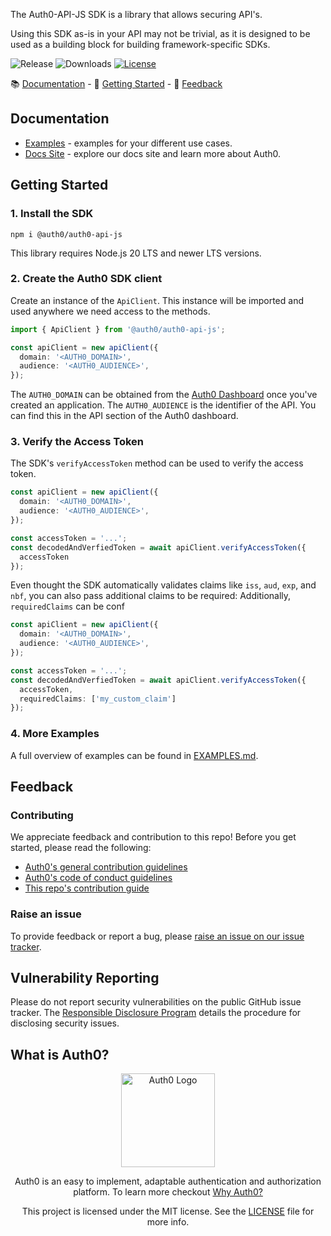 The Auth0-API-JS SDK is a library that allows securing API's.

Using this SDK as-is in your API may not be trivial, as it is designed to be used as a building block for building framework-specific SDKs.

![Release](https://img.shields.io/npm/v/@auth0/auth0-api-js)
![Downloads](https://img.shields.io/npm/dw/@auth0/auth0-api-js)
[![License](https://img.shields.io/:license-mit-blue.svg?style=flat)](https://opensource.org/licenses/MIT)

📚 [Documentation](#documentation) - 🚀 [Getting Started](#getting-started) - 💬 [Feedback](#feedback)

## Documentation

- [Examples](https://github.com/auth0/auth0-server-js/blob/main/packages/auth0-api-js/EXAMPLES.md) - examples for your different use cases.
- [Docs Site](https://auth0.com/docs) - explore our docs site and learn more about Auth0.

## Getting Started

### 1. Install the SDK

```shell
npm i @auth0/auth0-api-js
```

This library requires Node.js 20 LTS and newer LTS versions.

### 2. Create the Auth0 SDK client

Create an instance of the `ApiClient`. This instance will be imported and used anywhere we need access to the methods.


```ts
import { ApiClient } from '@auth0/auth0-api-js';

const apiClient = new apiClient({
  domain: '<AUTH0_DOMAIN>',
  audience: '<AUTH0_AUDIENCE>',
});
```

The `AUTH0_DOMAIN` can be obtained from the [Auth0 Dashboard](https://manage.auth0.com) once you've created an application.
The `AUTH0_AUDIENCE` is the identifier of the API. You can find this in the API section of the Auth0 dashboard.

### 3. Verify the Access Token

The SDK's `verifyAccessToken` method can be used to verify the access token.

```ts
const apiClient = new apiClient({
  domain: '<AUTH0_DOMAIN>',
  audience: '<AUTH0_AUDIENCE>',
});

const accessToken = '...';
const decodedAndVerfiedToken = await apiClient.verifyAccessToken({
  accessToken
});
```

Even thought the SDK automatically validates claims like `iss`, `aud`, `exp`, and `nbf`, you can also pass additional claims to be required:
Additionally, `requiredClaims` can be conf

```ts
const apiClient = new apiClient({
  domain: '<AUTH0_DOMAIN>',
  audience: '<AUTH0_AUDIENCE>',
});

const accessToken = '...';
const decodedAndVerfiedToken = await apiClient.verifyAccessToken({
  accessToken,
  requiredClaims: ['my_custom_claim']
});
```

### 4. More Examples

A full overview of examples can be found in [EXAMPLES.md](./EXAMPLES.md).

## Feedback

### Contributing

We appreciate feedback and contribution to this repo! Before you get started, please read the following:

- [Auth0's general contribution guidelines](https://github.com/auth0/open-source-template/blob/master/GENERAL-CONTRIBUTING.md)
- [Auth0's code of conduct guidelines](https://github.com/auth0/auth0-server-js/blob/main/CODE-OF-CONDUCT.md)
- [This repo's contribution guide](./../../CONTRIBUTING.md)

### Raise an issue

To provide feedback or report a bug, please [raise an issue on our issue tracker](https://github.com/auth0/auth0-server-js/issues).

## Vulnerability Reporting

Please do not report security vulnerabilities on the public GitHub issue tracker. The [Responsible Disclosure Program](https://auth0.com/responsible-disclosure-policy) details the procedure for disclosing security issues.

## What is Auth0?

<p align="center">
  <picture>
    <source media="(prefers-color-scheme: dark)" srcset="https://cdn.auth0.com/website/sdks/logos/auth0_dark_mode.png" width="150">
    <source media="(prefers-color-scheme: light)" srcset="https://cdn.auth0.com/website/sdks/logos/auth0_light_mode.png" width="150">
    <img alt="Auth0 Logo" src="https://cdn.auth0.com/website/sdks/logos/auth0_light_mode.png" width="150">
  </picture>
</p>
<p align="center">
  Auth0 is an easy to implement, adaptable authentication and authorization platform. To learn more checkout <a href="https://auth0.com/why-auth0">Why Auth0?</a>
</p>
<p align="center">
  This project is licensed under the MIT license. See the <a href="https://github.com/auth0/auth0-server-js/blob/main/packages/auth0-auth-js/LICENSE"> LICENSE</a> file for more info.
</p>
